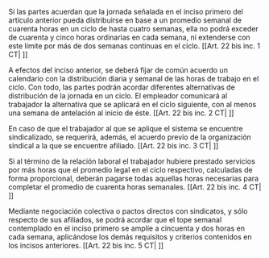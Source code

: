Si las partes acuerdan que la jornada señalada en el inciso primero del artículo anterior pueda distribuirse en base a un promedio semanal de cuarenta horas en un ciclo de hasta cuatro semanas, ella no podrá exceder de cuarenta y cinco horas ordinarias en cada semana, ni extenderse con este límite por más de dos semanas continuas en el ciclo. [[Art. 22 bis inc. 1 CT| ]]

A efectos del inciso anterior, se deberá fijar de común acuerdo un calendario con la distribución diaria y semanal de las horas de trabajo en el ciclo. Con todo, las partes podrán acordar diferentes alternativas de distribución de la jornada en un ciclo. El empleador comunicará al trabajador la alternativa que se aplicará en el ciclo siguiente, con al menos una semana de antelación al inicio de éste. [[Art. 22 bis inc. 2 CT| ]]

En caso de que el trabajador al que se aplique el sistema se encuentre sindicalizado, se requerirá, además, el acuerdo previo de la organización sindical a la que se encuentre afiliado. [[Art. 22 bis inc. 3 CT| ]]

Si al término de la relación laboral el trabajador hubiere prestado servicios por más horas que el promedio legal en el ciclo respectivo, calculadas de forma proporcional, deberán pagarse todas aquellas horas necesarias para completar el promedio de cuarenta horas semanales. [[Art. 22 bis inc. 4 CT| ]]

Mediante negociación colectiva o pactos directos con sindicatos, y sólo respecto de sus afiliados, se podrá acordar que el tope semanal contemplado en el inciso primero se amplíe a cincuenta y dos horas en cada semana, aplicándose los demás requisitos y criterios contenidos en los incisos anteriores. [[Art. 22 bis inc. 5 CT| ]]